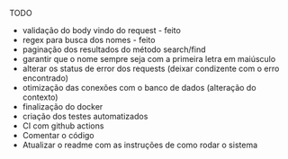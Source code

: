 TODO
- validação do body vindo do request - feito
- regex para busca dos nomes - feito
- paginação dos resultados do método search/find
- garantir que o nome sempre seja com a primeira letra em maiúsculo
- alterar os status de error dos requests (deixar condizente com o erro encontrado)
- otimização das conexões com o banco de dados (alteração do contexto)
- finalização do docker
- criação dos testes automatizados
- CI com github actions
- Comentar o código
- Atualizar o readme com as instruções de como rodar o sistema

